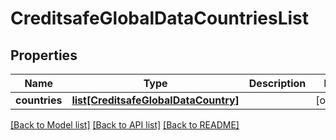 # CreditsafeGlobalDataCountriesList

## Properties
Name | Type | Description | Notes
------------ | ------------- | ------------- | -------------
**countries** | [**list[CreditsafeGlobalDataCountry]**](CreditsafeGlobalDataCountry.md) |  | [optional] 

[[Back to Model list]](../README.md#documentation-for-models) [[Back to API list]](../README.md#documentation-for-api-endpoints) [[Back to README]](../README.md)

